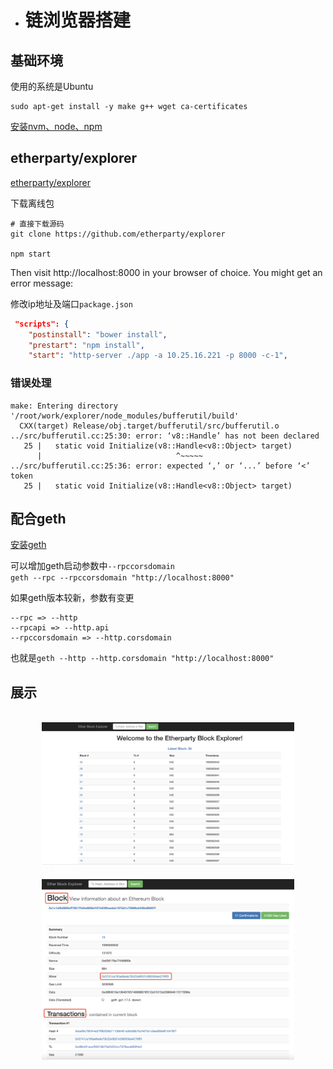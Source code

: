 - # 链浏览器搭建

## 基础环境
使用的系统是Ubuntu  
```shell
sudo apt-get install -y make g++ wget ca-certificates
```

[安装nvm、node、npm](go-ethereum.md#本地编译Remix)  

## etherparty/explorer
[etherparty/explorer](https://github.com/etherparty/explorer)  

下载离线包
```shell
# 直接下载源码
git clone https://github.com/etherparty/explorer

npm start
```

Then visit http://localhost:8000 in your browser of choice. You might get an error message: 

修改ip地址及端口`package.json`  
```json
 "scripts": {
    "postinstall": "bower install",
    "prestart": "npm install",
    "start": "http-server ./app -a 10.25.16.221 -p 8000 -c-1",
```

### 错误处理
```shell
make: Entering directory '/root/work/explorer/node_modules/bufferutil/build'
  CXX(target) Release/obj.target/bufferutil/src/bufferutil.o
../src/bufferutil.cc:25:30: error: ‘v8::Handle’ has not been declared
   25 |   static void Initialize(v8::Handle<v8::Object> target)
      |                              ^~~~~~
../src/bufferutil.cc:25:36: error: expected ‘,’ or ‘...’ before ‘<’ token
   25 |   static void Initialize(v8::Handle<v8::Object> target)
```


## 配合geth  

[安装geth](go-ethereum.md#ubuntu-via-ppas)  

可以增加geth启动参数中`--rpccorsdomain`  
`geth --rpc --rpccorsdomain "http://localhost:8000"`  

如果geth版本较新，参数有变更
```shell
--rpc => --http
--rpcapi => --http.api
--rpccorsdomain => --http.corsdomain
```

也就是`geth --http --http.corsdomain "http://localhost:8000"`  


## 展示

<br>
<div align=center>
  <img src="../res/images/block-explorer-1.png" width="80%"></img>
</div>

<br>
<div align=center>
  <img src="../res/images/block-explorer-2.png" width="80%"></img>
</div>

